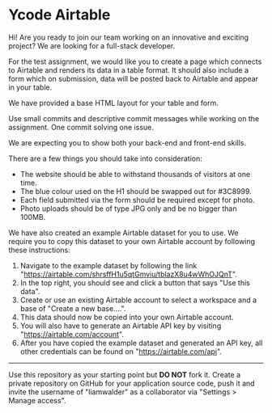 # Ycode Airtable

Hi! Are you ready to join our team working on an innovative and exciting project? We are looking for a full-stack developer.

For the test assignment, we would like you to create a page which connects to Airtable and renders its data in a table format. It should also
include a form which on submission, data will be posted back to Airtable and appear in your table.

We have provided a base HTML layout for your table and form.

Use small commits and descriptive commit messages while working on the assignment. One commit solving one issue.

We are expecting you to show both your back-end and front-end skills.

There are a few things you should take into consideration:
- The website should be able to withstand thousands of visitors at one time.
- The blue colour used on the H1 should be swapped out for #3C8999.
- Each field submitted via the form should be required except for photo.
- Photo uploads should be of type JPG only and be no bigger than 100MB.

We have also created an example Airtable dataset for you to use. We require you to copy this dataset to your own Airtable
account by following these instructions:
1. Navigate to the example dataset by following the link "https://airtable.com/shrsffH1u5qtGmviu/tblazX8u4wWhOJQnT".
2. In the top right, you should see and click a button that says "Use this data".
3. Create or use an existing Airtable account to select a workspace and a base of "Create a new base....".
4. This data should now be copied into your own Airtable account.
5. You will also have to generate an Airtable API key by visiting "https://airtable.com/account".
6. After you have copied the example dataset and generated an API key, all other credentials can be found on "https://airtable.com/api". 

---

Use this repository as your starting point but **DO NOT** fork it. Create a private repository on GitHub for your application source code, push it and invite the username of "liamwalder" as a collaborator via "Settings > Manage access".
